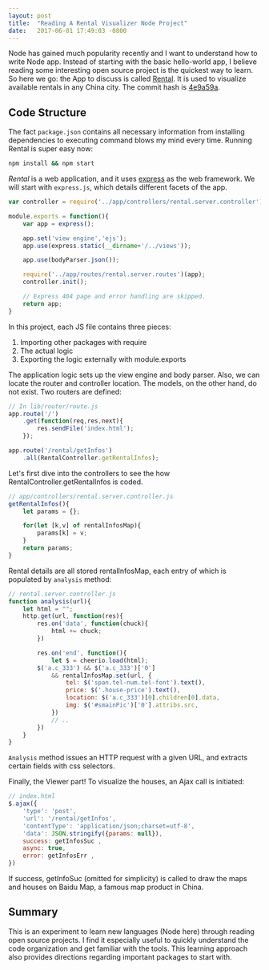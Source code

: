 ```yaml
---
layout: post
title:  "Reading A Rental Visualizer Node Project"
date:   2017-06-01 17:49:03 -0800
---
```


Node has gained much popularity recently and I want to understand how to write Node app. Instead of starting with the basic hello-world app, I believe reading some interesting open source project is the quickest way to learn. So here we go: the App to discuss is called [Rental](https://github.com/answershuto/Rental). It is used to visualize available rentals in any China city. The commit hash is [4e9a59a](https://github.com/answershuto/Rental/commit/4e9a59ab7849127022094ac8890d4748b0d0a383).

## Code Structure
The fact `package.json` contains all necessary information from installing dependencies to executing command blows my mind every time.
Running Rental is super easy now:

```bash
npm install && npm start
```

*Rental* is a web application, and it uses [express](https://expressjs.com/) as the web framework. We will start with `express.js`, which details different facets of the app.

```javascript
var controller = require('../app/controllers/rental.server.controller');

module.exports = function(){
    var app = express();

    app.set('view engine','ejs');
    app.use(express.static(__dirname+'/../views'));

    app.use(bodyParser.json());

    require('../app/routes/rental.server.routes')(app);
    controller.init();

    // Express 404 page and error handling are skipped.
    return app;
}
```

In this project, each JS file contains three pieces:

1. Importing other packages with require
2. The actual logic
3. Exporting the logic externally with module.exports

The application logic sets up the view engine and body parser. Also, we can locate the router and controller location. The models, on the other hand, do not exist. Two routers are defined:

```javascript
// In lib/router/route.js
app.route('/')
    .get(function(req,res,next){
        res.sendFile('index.html');
    });

app.route('/rental/getInfos')
    .all(RentalController.getRentalInfos);
```

Let's first dive into the controllers to see the how RentalController.getRentalInfos is coded.

```javascript
// app/controllers/rental.server.controller.js
getRentalInfos(){
    let params = {};

    for(let [k,v] of rentalInfosMap){
        params[k] = v;
    }
    return params;
}
```

Rental details are all stored rentalInfosMap, each entry of which is populated by `analysis` method:

```javascript
// rental.server.controller.js
function analysis(url){
    let html = "";
    http.get(url, function(res){
        res.on('data', function(chuck){
            html += chuck;
        })

        res.on('end', function(){
            let $ = cheerio.load(html);
        $('a.c_333') && $('a.c_333')['0'] 
            && rentalInfosMap.set(url, {
                tel: $('span.tel-num.tel-font').text(),
                price: $('.house-price').text(),
                location: $('a.c_333')[0].children[0].data,
                img: $('#smainPic')['0'].attribs.src,
            })
            // ..
        })
    }
}
```

`Analysis` method issues an HTTP request with a given URL, and extracts certain fields with css selectors.

Finally, the Viewer part! To visualize the houses, an Ajax call is initiated:

```javascript
// index.html
$.ajax({
    'type': 'post',
    'url': '/rental/getInfos',
    'contentType': 'application/json;charset=utf-8',
    'data': JSON.stringify({params: null}),
    success: getInfosSuc ,
    async: true,
    error: getInfosErr ,
})
```
If success, getInfoSuc (omitted for simplicity) is called to draw the maps and houses on Baidu Map, a famous map product in China.

## Summary
This is an experiment to learn new languages (Node here) through reading open source projects. I find it especially useful to quickly understand the code organization and get familiar with the tools. This learning approach also provides directions regarding important packages to start with.